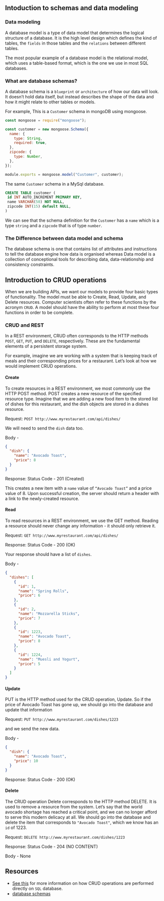 ## Intoduction to schemas and data modeling

### Data modeling

A database model is a type of data model that determines the logical structure of a database. It is the high level design which defines the kind of tables, the `fields` in those tables and the `relations` between different tables.

The most popular example of a database model is the relational model, which uses a table-based format, which is the one we use in most SQL databases.

### What are database schemas?

A database schema is a `blueprint` or `architecture` of how our data will look. It doesn’t hold data itself, but instead describes the shape of the data and how it might relate to other tables or models.

For example, This is a `Customer` schema in mongoDB using mongoose.

```js
const mongoose = require("mongoose");

const customer = new mongoose.Schema({
  name: {
    type: String,
    required: true,
  },
  zipcode: {
    type: Number,
  },
});

module.exports = mongoose.model("Customer", customer);
```

The same `Customer` schema in a MySql database.

```sql
CREATE TABLE customer (
 id INT AUTO_INCREMENT PRIMARY KEY,
 name VARCHAR(50) NOT NULL,
 zipcode INT(15) default NULL,
)

```

We can see that the schema definition for the `Customer` has a `name` which is a type `string` and a `zipcode` that is of type `number`.

### The Difference between data model and schema

The database schema is one that contains list of attributes and instructions to tell the database engine how data is organised whereas Data model is a collection of conceptional tools for describing data, data-relationship and consistency constraints.

## Introduction to CRUD operations

When we are building APIs, we want our models to provide four basic types of functionality. The model must be able to Create, Read, Update, and Delete resources. Computer scientists often refer to these functions by the acronym `CRUD`. A model should have the ability to perform at most these four functions in order to be complete.

### CRUD and REST

In a REST environment, CRUD often corresponds to the HTTP methods `POST`, `GET`, `PUT`, and `DELETE`, respectively. These are the fundamental elements of a persistent storage system.

For example, imagine we are working with a system that is keeping track of meals and their corresponding prices for a restaurant. Let’s look at how we would implement CRUD operations.

#### Create

To create resources in a REST environment, we most commonly use the HTTP POST method. POST creates a new resource of the specified resource type.
Imagine that we are adding a new food item to the stored list of dishes for this restaurant, and the dish objects are stored in a dishes resource.

Request:
`POST http://www.myrestaurant.com/api/dishes/`

We will need to send the `dish` data too.

Body -

```json
{
  "dish": {
    "name": "Avocado Toast",
    "price": 8
  }
}
```

Response: Status Code - 201 (Created)

This creates a new item with a `name` value of `“Avocado Toast”` and a price value of 8. Upon successful creation, the server should return a header with a link to the newly-created resource.

#### Read

To read resources in a REST environment, we use the GET method. Reading a resource should never change any information - it should only retrieve it.

Request:
`GET http://www.myrestaurant.com/api/dishes/`

Response: Status Code - 200 (OK)

Your response should have a list of `dishes`.

Body -

```json
{
  "dishes": [
    {
      "id": 1,
      "name": "Spring Rolls",
      "price": 6
    },
    {
      "id": 2,
      "name": "Mozzarella Sticks",
      "price": 7
    },
    {
      "id": 1223,
      "name": "Avocado Toast",
      "price": 8
    },
    {
      "id": 1224,
      "name": "Muesli and Yogurt",
      "price": 5
    }
  ]
}
```

#### Update

PUT is the HTTP method used for the CRUD operation, Update.
So if the price of Avocado Toast has gone up, we should go into the database and update that information

Request:
`PUT http://www.myrestaurant.com/dishes/1223`

and we send the new data.

Body -

```json
{
  "dish": {
    "name": "Avocado Toast",
    "price": 10
  }
}
```

Response: Status Code - 200 (OK)

#### Delete

The CRUD operation Delete corresponds to the HTTP method DELETE. It is used to remove a resource from the system.
Let’s say that the world avocado shortage has reached a critical point, and we can no longer afford to serve this modern delicacy at all. We should go into the database and delete the item that corresponds to `"Avocado Toast"`, which we know has an `id` of 1223.

Request:
`DELETE http://www.myrestaurant.com/dishes/1223`

Response: Status Code - 204 (NO CONTENT)

Body - None

## Resources

- [See this](https://www.educative.io/blog/crud-operations#what) for more information on how CRUD operations are performed directly on `SQL` database.
- [database schemas](https://www.educative.io/blog/what-are-database-schemas-examples#types)
